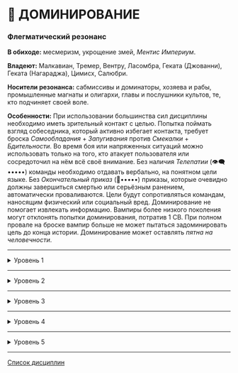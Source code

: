 # 🔗 ДОМИНИРОВАНИЕ

### Флегматический резонанс

**В обиходе:** месмеризм, укрощение змей, *Ментис Империум*.

**Владеют:** Малкавиан, Тремер, Вентру, Ласомбра, Геката (Джованни), Геката (Нагараджа), Цимисх, Салюбри.

**Носители резонанса:** сабмиссивы и доминаторы, хозяева и рабы, промышленные магнаты и олигархи, главы и послушники культов, те, кто подчиняет своей воле.

**Особенности:** При использовании большинства сил дисциплины необходимо иметь зрительный контакт с целью. Попытка поймать взгляд собеседника, который активно избегает контакта, требует броска *Самообладания* + *Запугивания* против *Смекалки* + *Бдительности*. Во время боя или напряженных ситуаций можно использовать только на того, кто атакует пользователя или сосредоточил на нём всё своё внимание. Без наличия *Телепатии* (👁‍🗨•••••) команды необходимо отдавать вербально, на понятном цели языке. Без *Окончательный приказ* (🔗•••••) приказы, которые очевидно должны завершиться смертью или серьёзным ранением, автоматически проваливаются. Цели будут сопротивляться командам, наносящим физический или социальный вред. Доминирование не помогает извлекать информацию. Вампиры более низкого поколения могут отклонять попытки доминирования, потратив 1 СВ. При полном провале на броске вампир больше не может пытаться задоминировать цель до конца истории. Доминирование может оставлять *пятна на человечности*.

___

<details>
<summary>Уровень 1</summary>

### ● Затуманить разум

- **Стоимость**: —
- **Дайспул**: *Харизма* + *Доминирование* против *Смекалки* + *Решительности*
- **Система**: Выкрикнув фразу "Забудь!", вампир заставляет цель забыть текущий момент и несколько предшествующих ему минут, оставив цель в замешательстве. Бросок не требуется против неподготовленного смертного. *Затемнение памяти* сопротивляющейся цели или другого вампира требует броска дайспула.
- **Длительность**: бесконечно

___

### ● Подчинение

- **Стоимость**: —
- **Дайспул**: *Харизма* + *Доминирование* против *Интеллект* + *Решительности*
- **Система**: Удерживая зрительный контакт, вампир может отдать простую команду (не больше короткого предложения), выполнимую за один ход. Цель должна выполнить приказ в буквальном смысле. Двусмысленные команды могут быть интерпретированы неоднозначно или не выполнены вовсе. Броска против неподготовленной цели не требуется. Применение против сопротивляющейся цели, повторное применение против той же цели или приказ, противоречащий природе цели, требуют броска.
- **Длительность**: не больше одной сцены
</details>

___

<details>
<summary>Уровень 2</summary>

### ●● Гипноз 🍷

- **Стоимость**: одно пробуждение крови
- **Дайспул**: *Манипуляция* + *Доминирование* против *Интеллект* + *Решительности*
- **Система**: Удерживая зрительный контакт в относительной тишине, вампир может проинструктировать цель достаточно сложными командами без условных конструкций: жертва попытается выполнить их наиболее успешным образом. Бросок против неподготовленной смертной цели не требуется. Команда для сопротивляющейся цели или другого вампира, а также команда, которая идет вразрез с принципами цели, требует броска дайспулов.
- **Длительность**: до выполнения команды или до завершения сцены.

___

### ●● Благосклонность домитора 🍷

- **Стоимость**: 1 пробуждение крови
- **Дайспул**: —
- **Система**: Сложность противления тралла *Кровавых уз* увеличивается. Все броски на противление получают штраф в **3 кости**. Траллы не могут тратить *СВ* на перебрасывание костей для таких бросков. Полный провал на броске противления означает, что сила *Кровавых уз* не уменьшится в этом месяце (см. стр. 233–234 базовых правил).
- **Длительность**: 1 месяц.

___

### ●● Сумасшествие (🌒 ●●) 🍷

- **Стоимость**: одно пробуждение на сцену
- **Дайспул**: *Манипуляция* + *Доминирование* против *Самообладания* + *Интеллекта*
- **Система**: Начав с целью диалог, вампир может активировать силу. В течение сцены каждый ход вампир получает возможность незаметно атаковать цель дайспулом, нанося поверхностный урон по *СВ*. Смертный, который получает ментальную травму, переживает нервный срыв или психический срыв, природа которого зависит от резонанса. Вампир, который получает ментальную травму, должен подвергнуться компульсии на выбор пользователя силы. Если вампир желает затронуть диалогом сразу несколько целей, необходимо выполнять пробуждение крови для каждой цели.
- **Длительность**: одна сцена

___

### ●● Рабская преданность (👑 ●) 🍷

- **Стоимость**: -
- **Дайспул**: -
- **Система**: Любые попытки ментально повлиять на персонажа, которая уже находится под влиянием вашего Доминирования предпринимаются со сложностью, увеличенной на 2 или со штрафом в 4 дайса если совершается соревновательный бросок. Сложность не может подняться выше 7.
- **Длительность**: пассивно
</details>

___

<details>
<summary>Уровень 3</summary>

### ●●● Забывчивый ум 🍷

- **Стоимость**: одно пробуждение крови
- **Дайспул**: *Манипуляция* + *Доминирование* против *Интеллекта* + *Решительности*
- **Система**: Вампир может переписать целые пласты воспоминаний цели, удерживая зрительный контакт и внимание цели (без сторонних отвлекающих факторов). Вампир описывает новые воспоминания вербально, жертва считает их своими. Эта сила не позволяет копаться в настоящей памяти цели, а полностью заменяет ее альтернативными событиями. Каждый сдвиг на победном броске позволяет добавить или удалить одно имеющееся воспоминание. Память жертвы будет замутненной и при тщательных распросах не выдержит никакой критики. При критическом успехе вложенные воспоминания будут безупречными.
- **Длительность**: бесконечно

___

### ●●● Глубинная директива

- **Стоимость**: без дополнительной стоимости
- **Дайспул**: аналогичный *Гипнозу*, однако может выполняться втайне от игрока, лишая гарантии выполнения директивы.
- **Система**: При использовании *Гипноза* (🔗•••) Вампир может записать постгипнотичную команду, которая должна будет выполниться при наступлении определенного условия (даты, встречи, фразы). Срок действия *Глубинной директивы* никогда не истечет. Вампир может записать только одну директиву в каждую жертву.
- **Длительность**: пассивно
</details>

___

<details>
<summary>Уровень 4</summary>

### ●●●● Рационализация

- **Стоимость**: без дополнительной стоимости
- **Дайспул**: —
- **Система**: Жертвы вампира отныне верят в то, что все их совершенные под Доминированием действия были результатом их решений и желаний. Продолжительное использование этой силы может привести к серьезной ментальной травме. Если действия чрезмерно противоречили убеждениям жертвы, она может попытаться пройти проверку *Смекалки* + *Бдительности* (**5**), чтобы поставить под вопрос свое состояние и здравость рассудка.
- **Длительность**: бесконечно

___

### ●●●● Табула Раса 🍷🍷

- **Стоимость**: 2 пробуждения крови
- **Дайспул**: *Решительность* + *Доминирование* против *Самообладания* + *Решительности*
- **Система**: Сила позволяет начисто вытереть память жертвы, оставив от её сознания бледное подобие предыдущей личности. Жертва сохраняет большую часть навыков, однако забывает свое имя, историю, переживания, друзей, семью, желания и стремления, а также *Убеждения*, *Якоря*, *Амбицию* и *Преимущества* (на усмотрение Рассказчика). 
Заклинатель пробуждает кровь, удерживая взгляд жертвы, а затем вступает в продолжительный конфликт, в рамках которого ему необходимо набрать *10 успехов* за 1 сцену. Процесс нельзя прерывать, любое отвлечение или критический успех со стороны жертвы обнуляет использование силы. Потеря памяти перманентна, но в случае бедственного положения *Якоря* жертва может восстановить часть воспоминаний, успешно пройдя проверку *Решительности* + *Самообладания* против **5**. Использование этой силы гарантированно оставляет *Пятна на человечности*.
- **Длительность**: бесконечно
</details>

___

<details>
<summary>Уровень 5</summary>

### ●●●●● Массовая манипуляция (X+🍷)

- **Стоимость**: стоимость дисциплины + одно дополнительное пробуждение
- **Дайспул**: —
- **Система**: Теперь вампир может применять свои способности Доминирования на целые собрания людей или даже на группы вампиров. Все цели должны видеть глаза этого вампира. Любой необходимый бросок делается против сильнейшего из противников.
- **Длительность**: в зависимости от первичной силы

___

### ●●●●● Смертный приговор

- **Стоимость**: без дополнительной стоимости, но потенциально оставляет множество пятен на *Человечности*
- **Дайспул**: —
- **Система**: Теперь вампир может обходить инстинкты самосохранения жертв и отдавать команды, которые приводят ко вреду или смерти цели. Подобные приказы теперь не проваливаются автоматически, а приводят к броску вампира против жертвы.
- **Длительность**: пассивно
</details>

___

[Список дисциплин](index.md)
